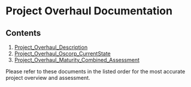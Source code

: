 # Project Overhaul Documentation

## Contents

1. [Project_Overhaul_Description](./Project_Overhaul_Description.pdf)
2. [Project_Overhaul_Oscorp_CurrentState](./Project_Overhaul_Oscorp_CurrentState.pdf)
3. [Project_Overhaul_Maturity_Combined_Assessment](./Project_Overhaul_Maturity_Combined_Assessment.csv)

Please refer to these documents in the listed order for the most accurate project overview and assessment.